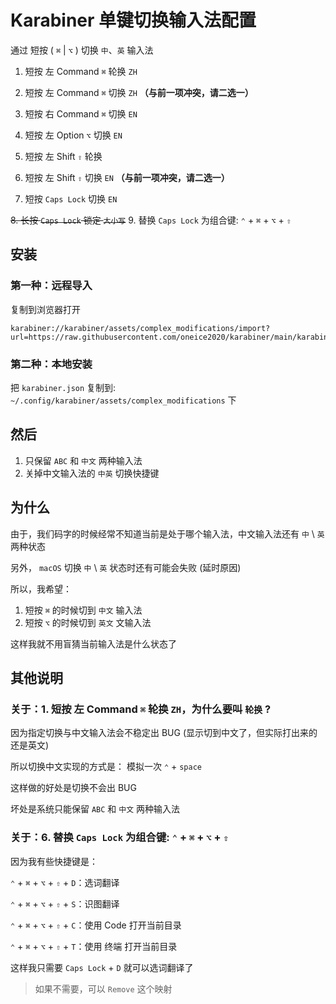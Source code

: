 # Karabiner 单键切换输入法配置

通过 短按 ( `⌘` | `⌥` ) 切换 `中`、`英` 输入法

1. 短按 左 Command `⌘` 轮换 `ZH`
2. 短按 左 Command `⌘` 切换 `ZH` **（与前一项冲突，请二选一）**
3. 短按 右 Command `⌘` 切换 `EN`
4. 短按 左 Option `⌥` 切换 `EN`

5. 短按 左 Shift `⇧` 轮换
6. 短按 左 Shift `⇧` 切换 `EN` **（与前一项冲突，请二选一）**

7. 短按 `Caps Lock` 切换 `EN`

~~8. 长按 `Caps Lock` 锁定 `大小写`~~
9. 替换 `Caps Lock` 为组合键: `⌃` + `⌘` + `⌥` + `⇧`

## 安装

### 第一种：远程导入

复制到浏览器打开

```
karabiner://karabiner/assets/complex_modifications/import?url=https://raw.githubusercontent.com/oneice2020/karabiner/main/karabiner.json
```

### 第二种：本地安装

把 `karabiner.json` 复制到: `~/.config/karabiner/assets/complex_modifications` 下

## 然后

1. 只保留 `ABC` 和 `中文` 两种输入法
2. 关掉中文输入法的 `中英` 切换快捷键

## 为什么

由于，我们码字的时候经常不知道当前是处于哪个输入法，中文输入法还有 `中` \ `英` 两种状态

另外， `macOS` 切换 `中` \ `英` 状态时还有可能会失败 (延时原因)

所以，我希望：

1. 短按 `⌘` 的时候切到 `中文` 输入法
2. 短按 `⌥` 的时候切到 `英文` 文输入法

这样我就不用盲猜当前输入法是什么状态了

## 其他说明

### 关于：1. 短按 左 Command `⌘` 轮换 `ZH`，为什么要叫 `轮换` ?

因为指定切换与中文输入法会不稳定出 BUG (显示切到中文了，但实际打出来的还是英文)

所以切换中文实现的方式是： 模拟一次 `⌃` + `space`

这样做的好处是切换不会出 BUG

坏处是系统只能保留 `ABC` 和 `中文` 两种输入法

### 关于：6. 替换 `Caps Lock` 为组合键: `⌃` + `⌘` + `⌥` + `⇧`

因为我有些快捷键是：

`⌃` + `⌘` + `⌥` + `⇧` + `D`：选词翻译

`⌃` + `⌘` + `⌥` + `⇧` + `S`：识图翻译

`⌃` + `⌘` + `⌥` + `⇧` + `C`：使用 Code 打开当前目录

`⌃` + `⌘` + `⌥` + `⇧` + `T`：使用 终端 打开当前目录

这样我只需要 `Caps Lock` + `D` 就可以选词翻译了

> 如果不需要，可以 `Remove` 这个映射
